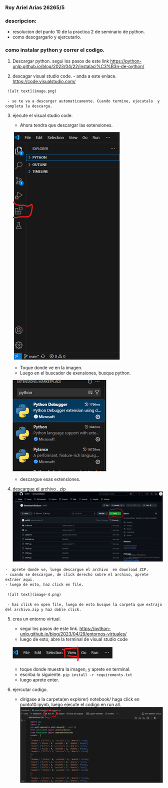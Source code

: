 ### Roy Ariel Arias 26265/5
### descripcion:
   - resolucion del punto 10 de la practica 2 de seminario de python.
   - como descgargarlo y ejercutarlo.
### como instalar python y correr el codigo.
   1. Descargar python.
     segui los pasos de este link 
      https://python-unlp.github.io/blog/2023/04/22/instalaci%C3%B3n-de-python/

   2. descagar visual studio code.
    - anda a este enlace.
      https://code.visualstudio.com/ 

     ![alt text](image.png)

     - se te va a descargar automaticamente. Cuando termine, ejecutalo  y completa la descarga.
  3. ejecute el visual studio code. 
     - Ahora tendra que descargar las extensiones.

      ![alt text](image-1.png)

     - Toque donde ve en la imagen.
     - Luego en el buscador de exensiones, busque python.
      
     ![alt text](image-2.png)
      
     - descargue esas extensiones.
  4. descargue el archivo . zip 
     ![alt text](image-3.png) 
      
    -  aprete donde ve, luego descargue el archivo  en download ZIP.
    - cuando se descargue, de click derecho sobre el archivo, aprete extraer aqui.
    - luego de esto, haz click en file.
     
     ![alt text](image-4.png)
      
     - haz click en open file, luego de esto busque la carpeta que extrajo del archivo.zip y haz doble click.
  5. crea un entorno virtual.
     - segui los pasos de este link.
      https://python-unlp.github.io/blog/2023/04/29/entornos-virtuales/
     - luego de esto, abre la terminal de visual studio code 

     ![alt text](image-5.png)
      
     - toque donde muestra la imagen, y aprete en terminal.
     - escriba lo siguiente.
      `pip install -r requirements.txt`
     - luego aprete enter.
  6. ejercutar codigo.
     -  dirigase a la carpeta(en explorer) notebook/ haga click en punto10.ipynb, luego ejecute el codigo en run all.
      ![alt text](image-6.png)
      